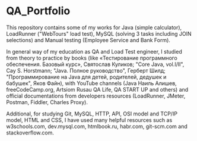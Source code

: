 # QA_Portfolio

This repository contains some of my works for Java (simple calculator), LoadRunner ("WebTours" load test), MySQL (solving 3 tasks including JOIN selections) and Manual testing (Employee Service and Bank Form).

In general way of my education as QA and Load Test engineer, I studied from theory to practice by books (like «Тестирование программного обеспечения. Базовый курс», Святослав Куликов; "Core Java, vol.I/II", Cay S. Horstmann; "Java. Полное руководство", Герберт Шилд; "Программирование на Java для детей, родителей, дедушек и бабушек", Яков Файн), with YouTube channels (Java Наиль Алишев, freeCodeCamp.org, Artsiom Rusau QA Life, QA START UP and others) and official documentations from developers resources (LoadRunner, JMeter, Postman, Fiddler, Charles Proxy).

Additional, for studying Git, MySQL, HTTP, API, OSI model and TCP/IP model, HTML and CSS, I have used many helpful resources such as w3schools.com, dev.mysql.com, htmlbook.ru, habr.com, git-scm.com and stackoverflow.com.
